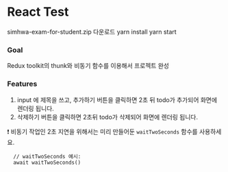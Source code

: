 # React Test
simhwa-exam-for-student.zip 다운로드
yarn install
yarn start

### Goal
Redux toolkit의 thunk와 비동기 함수를 이용해서 프로젝트 완성
### Features
1. input 에 제목을 쓰고, 추가하기 버튼을 클릭하면 2초 뒤 todo가 추가되어 화면에 렌더링 됩니다.
2. 삭제하기 버튼을 클릭하면 2초뒤 todo가 삭제되어 화면에 렌더링 됩니다.

❗ 비동기 작업인 2초 지연을 위해서는 미리 만들어둔 `waitTwoSeconds` 함수를 사용하세요.
```
  // waitTwoSeconds 예시:
  await waitTwoSeconds()
```